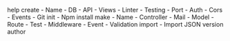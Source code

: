 help
create
    - Name
    - DB
    - API
    - Views
    - Linter
    - Testing
    - Port
    - Auth
    - Cors
    - Events
    - Git init
    - Npm install
make
    - Name
    - Controller
    - Mail
    - Model
    - Route
    - Test
    - Middleware
    - Event
    - Validation 
import 
    - Import JSON
version
author